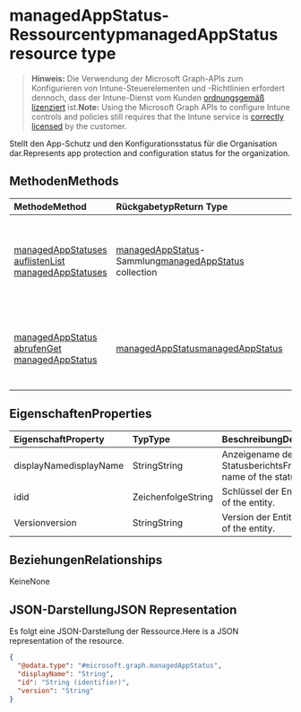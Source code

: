 # <a name="managedappstatus-resource-type"></a><span data-ttu-id="ae69c-101">managedAppStatus-Ressourcentyp</span><span class="sxs-lookup"><span data-stu-id="ae69c-101">managedAppStatus resource type</span></span>

> <span data-ttu-id="ae69c-102">**Hinweis:** Die Verwendung der Microsoft Graph-APIs zum Konfigurieren von Intune-Steuerelementen und -Richtlinien erfordert dennoch, dass der Intune-Dienst vom Kunden [ordnungsgemäß lizenziert](https://go.microsoft.com/fwlink/?linkid=839381) ist.</span><span class="sxs-lookup"><span data-stu-id="ae69c-102">**Note:** Using the Microsoft Graph APIs to configure Intune controls and policies still requires that the Intune service is [correctly licensed](https://go.microsoft.com/fwlink/?linkid=839381) by the customer.</span></span>

<span data-ttu-id="ae69c-103">Stellt den App-Schutz und den Konfigurationsstatus für die Organisation dar.</span><span class="sxs-lookup"><span data-stu-id="ae69c-103">Represents app protection and configuration status for the organization.</span></span>
## <a name="methods"></a><span data-ttu-id="ae69c-104">Methoden</span><span class="sxs-lookup"><span data-stu-id="ae69c-104">Methods</span></span>
|<span data-ttu-id="ae69c-105">Methode</span><span class="sxs-lookup"><span data-stu-id="ae69c-105">Method</span></span>|<span data-ttu-id="ae69c-106">Rückgabetyp</span><span class="sxs-lookup"><span data-stu-id="ae69c-106">Return Type</span></span>|<span data-ttu-id="ae69c-107">Beschreibung</span><span class="sxs-lookup"><span data-stu-id="ae69c-107">Description</span></span>|
|:---|:---|:---|
|[<span data-ttu-id="ae69c-108">managedAppStatuses auflisten</span><span class="sxs-lookup"><span data-stu-id="ae69c-108">List managedAppStatuses</span></span>](../api/intune_mam_managedappstatus_list.md)|<span data-ttu-id="ae69c-109">[managedAppStatus](../resources/intune_mam_managedappstatus.md)-Sammlung</span><span class="sxs-lookup"><span data-stu-id="ae69c-109">[managedAppStatus](../resources/intune_mam_managedappstatus.md) collection</span></span>|<span data-ttu-id="ae69c-110">Auflisten von Eigenschaften und Beziehungen der [managedAppStatus](../resources/intune_mam_managedappstatus.md)-Objekte.</span><span class="sxs-lookup"><span data-stu-id="ae69c-110">List properties and relationships of the [managedAppStatus](../resources/intune_mam_managedappstatus.md) objects.</span></span>|
|[<span data-ttu-id="ae69c-111">managedAppStatus abrufen</span><span class="sxs-lookup"><span data-stu-id="ae69c-111">Get managedAppStatus</span></span>](../api/intune_mam_managedappstatus_get.md)|[<span data-ttu-id="ae69c-112">managedAppStatus</span><span class="sxs-lookup"><span data-stu-id="ae69c-112">managedAppStatus</span></span>](../resources/intune_mam_managedappstatus.md)|<span data-ttu-id="ae69c-113">Lesen von Eigenschaften und Beziehungen des [managedAppStatus](../resources/intune_mam_managedappstatus.md)-Objekts.</span><span class="sxs-lookup"><span data-stu-id="ae69c-113">Read properties and relationships of the [managedAppStatus](../resources/intune_mam_managedappstatus.md) object.</span></span>|

## <a name="properties"></a><span data-ttu-id="ae69c-114">Eigenschaften</span><span class="sxs-lookup"><span data-stu-id="ae69c-114">Properties</span></span>
|<span data-ttu-id="ae69c-115">Eigenschaft</span><span class="sxs-lookup"><span data-stu-id="ae69c-115">Property</span></span>|<span data-ttu-id="ae69c-116">Typ</span><span class="sxs-lookup"><span data-stu-id="ae69c-116">Type</span></span>|<span data-ttu-id="ae69c-117">Beschreibung</span><span class="sxs-lookup"><span data-stu-id="ae69c-117">Description</span></span>|
|:---|:---|:---|
|<span data-ttu-id="ae69c-118">displayName</span><span class="sxs-lookup"><span data-stu-id="ae69c-118">displayName</span></span>|<span data-ttu-id="ae69c-119">String</span><span class="sxs-lookup"><span data-stu-id="ae69c-119">String</span></span>|<span data-ttu-id="ae69c-120">Anzeigename des Statusberichts</span><span class="sxs-lookup"><span data-stu-id="ae69c-120">Friendly name of the status report.</span></span>|
|<span data-ttu-id="ae69c-121">id</span><span class="sxs-lookup"><span data-stu-id="ae69c-121">id</span></span>|<span data-ttu-id="ae69c-122">Zeichenfolge</span><span class="sxs-lookup"><span data-stu-id="ae69c-122">String</span></span>|<span data-ttu-id="ae69c-123">Schlüssel der Entität</span><span class="sxs-lookup"><span data-stu-id="ae69c-123">Key of the entity.</span></span>|
|<span data-ttu-id="ae69c-124">Version</span><span class="sxs-lookup"><span data-stu-id="ae69c-124">version</span></span>|<span data-ttu-id="ae69c-125">String</span><span class="sxs-lookup"><span data-stu-id="ae69c-125">String</span></span>|<span data-ttu-id="ae69c-126">Version der Entität</span><span class="sxs-lookup"><span data-stu-id="ae69c-126">Version of the entity.</span></span>|

## <a name="relationships"></a><span data-ttu-id="ae69c-127">Beziehungen</span><span class="sxs-lookup"><span data-stu-id="ae69c-127">Relationships</span></span>
<span data-ttu-id="ae69c-128">Keine</span><span class="sxs-lookup"><span data-stu-id="ae69c-128">None</span></span>
## <a name="json-representation"></a><span data-ttu-id="ae69c-129">JSON-Darstellung</span><span class="sxs-lookup"><span data-stu-id="ae69c-129">JSON Representation</span></span>
<span data-ttu-id="ae69c-130">Es folgt eine JSON-Darstellung der Ressource.</span><span class="sxs-lookup"><span data-stu-id="ae69c-130">Here is a JSON representation of the resource.</span></span>
<!--{
  "blockType": "resource",
  "abstract": true,
  "keyProperty": "id",
  "baseType": "microsoft.graph.entity",
  "@odata.type": "microsoft.graph.managedAppStatus"
}-->
``` json
{
  "@odata.type": "#microsoft.graph.managedAppStatus",
  "displayName": "String",
  "id": "String (identifier)",
  "version": "String"
}
```



